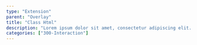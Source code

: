 ```yaml
---
type: "Extension"
parent: "Overlay"
title: "Class Html"
description: "Lorem ipsum dolor sit amet, consectetur adipiscing elit. Nunc tempus laoreet leo sit amet iaculis."
categories: ["300-Interaction"]
---
```


<demo>
  <demovanilla src="demos/inline/extensions/overlay/class-html">
  </demovanilla>
</demo>
